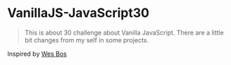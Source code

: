 # VanillaJS-JavaScript30

> This is about 30 challenge about Vanilla JavaScript. 
> There are a little bit changes from my self in some projects.

Inspired by [Wes Bos](https://wesbos.com/)
